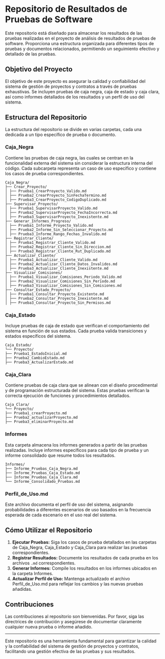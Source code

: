 # Repositorio de Resultados de Pruebas de Software

Este repositorio está diseñado para almacenar los resultados de las pruebas realizadas en el proyecto de análisis de resultados de pruebas de software. Proporciona una estructura organizada para diferentes tipos de pruebas y documentos relacionados, permitiendo un seguimiento efectivo y detallado de las pruebas.

## Objetivo del Proyecto

El objetivo de este proyecto es asegurar la calidad y confiabilidad del sistema de gestión de proyectos y contratos a través de pruebas exhaustivas. Se incluyen pruebas de caja negra, caja de estado y caja clara, así como informes detallados de los resultados y un perfil de uso del sistema.

## Estructura del Repositorio

La estructura del repositorio se divide en varias carpetas, cada una dedicada a un tipo específico de prueba o documento.

### Caja_Negra

Contiene las pruebas de caja negra, las cuales se centran en la funcionalidad externa del sistema sin considerar la estructura interna del código. Cada subcarpeta representa un caso de uso específico y contiene los casos de prueba correspondientes.


```
Caja_Negra/
├── Crear_Proyecto/
│ ├── Prueba1_CrearProyecto_Valido.md
│ ├── Prueba2_CrearProyecto_SinFechaTermino.md
│ ├── Prueba3_CrearProyecto_CodigoDuplicado.md
├── Supervisar_Proyecto/
│ ├── Prueba1_SupervisarProyecto_Valido.md
│ ├── Prueba2_SupervisarProyecto_FechaIncorrecta.md
│ ├── Prueba3_SupervisarProyecto_Inexistente.md
├── Generar_Informes_Progreso/
│ ├── Prueba1_Informe_Proyecto_Valido.md
│ ├── Prueba2_Informe_Sin_Seleccionar_Proyecto.md
│ ├── Prueba3_Informe_Rango_Fechas_Invalido.md
├── Registrar_Cliente/
│ ├── Prueba1_Registrar_Cliente_Valido.md
│ ├── Prueba2_Registrar_Cliente_Sin_Direccion.md
│ ├── Prueba3_Registrar_Cliente_Rut_Duplicado.md
├── Actualizar_Cliente/
│ ├── Prueba1_Actualizar_Cliente_Valido.md
│ ├── Prueba2_Actualizar_Cliente_Datos_Invalidos.md
│ ├── Prueba3_Actualizar_Cliente_Inexistente.md
├── Visualizar_Comisiones/
│ ├── Prueba1_Visualizar_Comisiones_Periodo_Valido.md
│ ├── Prueba2_Visualizar_Comisiones_Sin_Periodo.md
│ ├── Prueba3_Visualizar_Comisiones_Sin_Comisiones.md
├── Consultar_Estado_Proyecto/
│ ├── Prueba1_Consultar_Proyecto_Existente.md
│ ├── Prueba2_Consultar_Proyecto_Inexistente.md
│ ├── Prueba3_Consultar_Proyecto_Sin_Permisos.md

```

### Caja_Estado

Incluye pruebas de caja de estado que verifican el comportamiento del sistema en función de sus estados. Cada prueba valida transiciones y estados específicos del sistema.

```
Caja_Estado/
└── Proyecto/
├── Prueba1_EstadoInicial.md
├── Prueba2_CambioEstado.md
├── Prueba3_ActualizarEstado.md
```

### Caja_Clara

Contiene pruebas de caja clara que se alinean con el diseño procedimental y de programación estructurada del sistema. Estas pruebas verifican la correcta ejecución de funciones y procedimientos detallados.

```
Caja_Clara/
└── Proyecto/
├── Prueba1_crearProyecto.md
├── Prueba2_actualizarProyecto.md
├── Prueba3_eliminarProyecto.md
```

### Informes

Esta carpeta almacena los informes generados a partir de las pruebas realizadas. Incluye informes específicos para cada tipo de prueba y un informe consolidado que resume todos los resultados.

```
Informes/
├── Informe_Pruebas_Caja_Negra.md
├── Informe_Pruebas_Caja_Estado.md
├── Informe_Pruebas_Caja_Clara.md
└── Informe_Consolidado_Pruebas.md
```


### Perfil_de_Uso.md

Este archivo documenta el perfil de uso del sistema, asignando probabilidades a diferentes escenarios de uso basados en la frecuencia esperada de cada escenario en el uso real del sistema.

## Cómo Utilizar el Repositorio

1. **Ejecutar Pruebas:** Siga los casos de prueba detallados en las carpetas de Caja_Negra, Caja_Estado y Caja_Clara para realizar las pruebas correspondientes.
2. **Registrar Resultados:** Documente los resultados de cada prueba en los archivos `.md` correspondientes.
3. **Generar Informes:** Compile los resultados en los informes ubicados en la carpeta Informes.
4. **Actualizar Perfil de Uso:** Mantenga actualizado el archivo Perfil_de_Uso.md para reflejar los cambios y las nuevas pruebas añadidas.

## Contribuciones

Las contribuciones al repositorio son bienvenidas. Por favor, siga las directrices de contribución y asegúrese de documentar claramente cualquier nueva prueba o informe añadido.

---

Este repositorio es una herramienta fundamental para garantizar la calidad y la confiabilidad del sistema de gestión de proyectos y contratos, facilitando una gestión efectiva de las pruebas y sus resultados.

